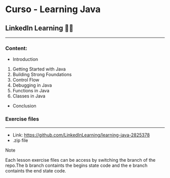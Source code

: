 # Curso - Learning Java
## LinkedIn Learning 👨‍🎓
---
### Content:

- Introduction
1. Getting Started with Java
2. Building Strong Foundations
3. Control Flow
4. Debugging in Java
5. Functions in Java
6. Classes in Java

- Conclusion



### **Exercise files**
--- 
- Link: https://github.com/LinkedInLearning/learning-java-2825378
- .zip file

> [!NOTE]
> Each lesson exercise files can be access by switching the branch of the repo.The b branch containts the begins state code and the e branch containts the end state code.